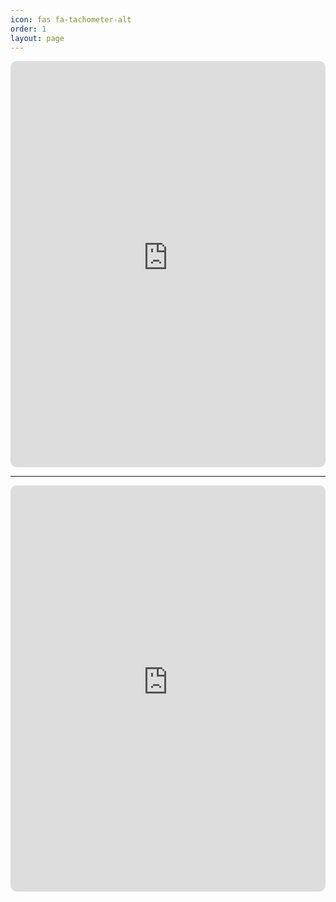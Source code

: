 ```yaml
---
icon: fas fa-tachometer-alt
order: 1
layout: page
---
```


<style>
  #panel-wrapper {
    display: none;
  }

  main[aria-label="Main Content"] {
    max-width: 100% !important;
    flex: 0 0 100% !important;
    padding: 0 1rem !important;
  }

  .dashboard-iframe {
    width: 100%;
    border: none;
    border-radius: 10px;
    overflow: hidden;
  }

  /* Desktop height */
  #iframe-1 { height: 650px; }
  #iframe-2 { height: 650px; }
  #iframe-3 { height: 400px; }

  /* Mobile height */
  @media (max-width: 768px) {
    #iframe-1 {height: 740px;}
    #iframe-2 {height: 1150px;}
    #iframe-3 { height: 400px; }
  }

  .trends-container {
    overflow: auto;
    -webkit-overflow-scrolling: touch;
  }
</style>

<link rel="stylesheet" type="text/css" href="/assets/css/spinner.css">
<link rel="stylesheet" type="text/css" href="/assets/css/dashboard.css">


<iframe
  id="iframe-1"
  class="dashboard-iframe"
  src="https://price-summary-81680f666113.herokuapp.com/"
  scrolling="no">
</iframe>
<hr>

<iframe
  id="iframe-2"
  class="dashboard-iframe"
  src="https://sheltered-springs-88934-ff25ba4be6be.herokuapp.com/"
  scrolling="no">
</iframe>
